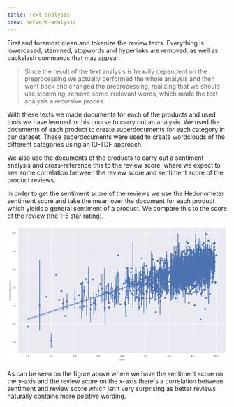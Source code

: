 ```yaml
---
title: Text analysis
prev: network-analysis
---
```


First and foremost clean and tokenize the review texts. Everything is lowercased, 
stemmed, stopwords and hyperlinks are removed, as well as backslash commands that 
may appear.

> Since the result of the text analysis is heavily dependent on the preprocessing 
> we actually performed the whole analysis and then went back and changed the 
> preprocessing, realizing that we should use stemming, remove some irrelevant 
> words, which made the text analysis a recursive proces.

With these texts we made documents for each of the products and used tools we have 
learned in this course to carry out an analysis. We used the documents of each 
product to create superdocuments for each category in our dataset. These 
superdocuments were used to create wordclouds of the different categories using an
ID-TDF approach.

We also use the documents of the products to carry out a sentiment analysis and
cross-reference this to the review score, where we expect to see some correlation
between the review score and sentiment score of the product reviews.

In order to get the sentiment score of the reviews we use the Hedonometer sentiment score and
take the mean over the document for each product which yields a general sentiment of a product.
We compare this to the score of the review (the 1-5 star rating).

<img src="/images/sentiment_star.png">

As can be seen on the figure above where we have the sentiment score on the y-axis and the 
review score on the x-axis there's a correlation between sentiment and review score which isn't very
surprising as better reviews naturally contains more positive wording.